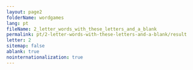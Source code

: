 ```yaml
---
layout: page2
folderName: wordgames
lang: pt
fileName: 2_letter_words_with_these_letters_and_a_blank
permalink: pt/2-letter-words-with-these-letters-and-a-blank/result
letter: 2
sitemap: false
ablank: true
nointernationalization: true
---
```


